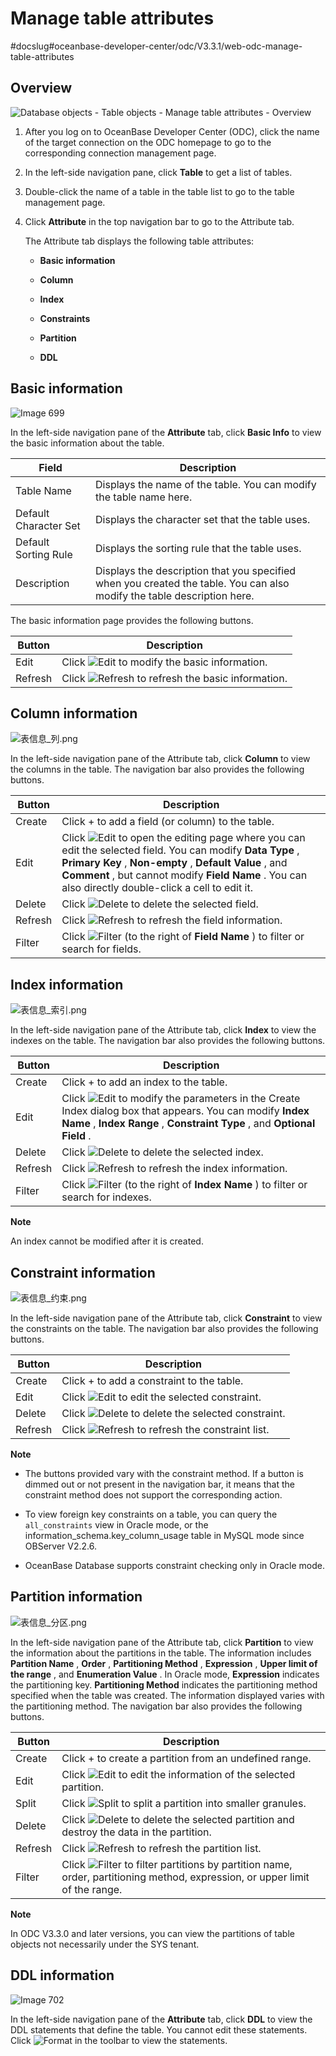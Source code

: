 Manage table attributes 
============================================
#docslug#oceanbase-developer-center/odc/V3.3.1/web-odc-manage-table-attributes


Overview 
-----------------------------

![Database objects - Table objects - Manage table attributes - Overview](https://help-static-aliyun-doc.aliyuncs.com/assets/img/en-US/0560960461/p358285.png)

1. After you log on to OceanBase Developer Center (ODC), click the name of the target connection on the ODC homepage to go to the corresponding connection management page.

   

2. In the left-side navigation pane, click **Table** to get a list of tables.

   

3. Double-click the name of a table in the table list to go to the table management page.

   

4. Click **Attribute** in the top navigation bar to go to the Attribute tab. 

   The Attribute tab displays the following table attributes:
   * **Basic information**

     
   
   * **Column**

     
   
   * **Index**

     
   
   * **Constraints**

     
   
   * **Partition**

     
   
   * **DDL**

     
   

   




Basic information 
--------------------------------------

![Image 699](https://help-static-aliyun-doc.aliyuncs.com/assets/img/en-US/0560960461/p281788.png)

In the left-side navigation pane of the **Attribute** tab, click **Basic Info** to view the basic information about the table.


|         Field         |                                                       Description                                                       |
|-----------------------|-------------------------------------------------------------------------------------------------------------------------|
| Table Name            | Displays the name of the table. You can modify the table name here.                                                     |
| Default Character Set | Displays the character set that the table uses.                                                                         |
| Default Sorting Rule  | Displays the sorting rule that the table uses.                                                                          |
| Description           | Displays the description that you specified when you created the table. You can also modify the table description here. |



The basic information page provides the following buttons.


| Button  |                                                               Description                                                               |
|---------|-----------------------------------------------------------------------------------------------------------------------------------------|
| Edit    | Click ![Edit](https://help-static-aliyun-doc.aliyuncs.com/assets/img/en-US/4411843561/p412792.jpg) to modify the basic information.     |
| Refresh | Click ![Refresh](https://help-static-aliyun-doc.aliyuncs.com/assets/img/en-US/8265511561/p412817.jpg) to refresh the basic information. |



Column information 
---------------------------------------

![表信息_列.png](https://help-static-aliyun-doc.aliyuncs.com/assets/img/en-US/6229586261/p138314.png "表信息_列.png")

In the left-side navigation pane of the Attribute tab, click **Column** to view the columns in the table. The navigation bar also provides the following buttons.


| Button  |                                                                                                                                                                            Description                                                                                                                                                                             |
|---------|--------------------------------------------------------------------------------------------------------------------------------------------------------------------------------------------------------------------------------------------------------------------------------------------------------------------------------------------------------------------|
| Create  | Click + to add a field (or column) to the table.                                                                                                                                                                                                                                                                                                                   |
| Edit    | Click ![Edit](https://help-static-aliyun-doc.aliyuncs.com/assets/img/en-US/4411843561/p412792.jpg) to open the editing page where you can edit the selected field. You can modify **Data Type** , **Primary Key** , **Non-empty** , **Default Value** , and **Comment** , but cannot modify **Field Name** . You can also directly double-click a cell to edit it. |
| Delete  | Click  ![Delete](https://help-static-aliyun-doc.aliyuncs.com/assets/img/en-US/4411843561/p412794.jpg) to delete the selected field.                                                                                                                                                                                                                                |
| Refresh | Click ![Refresh](https://help-static-aliyun-doc.aliyuncs.com/assets/img/en-US/8265511561/p412817.jpg) to refresh the field information.                                                                                                                                                                                                                            |
| Filter  | Click ![Filter](https://help-static-aliyun-doc.aliyuncs.com/assets/img/en-US/4411843561/p412788.jpg) (to the right of **Field Name** ) to filter or search for fields.                                                                                                                                                                                             |



Index information 
--------------------------------------

![表信息_索引.png](https://help-static-aliyun-doc.aliyuncs.com/assets/img/en-US/6229586261/p138315.png "表信息_索引.png")

In the left-side navigation pane of the Attribute tab, click **Index** to view the indexes on the table. The navigation bar also provides the following buttons.


| Button  |                                                                                                                                Description                                                                                                                                |
|---------|---------------------------------------------------------------------------------------------------------------------------------------------------------------------------------------------------------------------------------------------------------------------------|
| Create  | Click + to add an index to the table.                                                                                                                                                                                                                                     |
| Edit    | Click ![Edit](https://help-static-aliyun-doc.aliyuncs.com/assets/img/en-US/4411843561/p412792.jpg) to modify the parameters in the Create Index dialog box that appears. You can modify **Index Name** , **Index Range** , **Constraint Type** , and **Optional Field** . |
| Delete  | Click ![Delete](https://help-static-aliyun-doc.aliyuncs.com/assets/img/en-US/4411843561/p412794.jpg) to delete the selected index.                                                                                                                                        |
| Refresh | Click ![Refresh](https://help-static-aliyun-doc.aliyuncs.com/assets/img/en-US/8265511561/p412817.jpg) to refresh the index information.                                                                                                                                   |
| Filter  | Click ![Filter](https://help-static-aliyun-doc.aliyuncs.com/assets/img/en-US/4411843561/p412788.jpg) (to the right of **Index Name** ) to filter or search for indexes.                                                                                                   |


**Note**



An index cannot be modified after it is created.

Constraint information 
-------------------------------------------

![表信息_约束.png](https://help-static-aliyun-doc.aliyuncs.com/assets/img/en-US/6229586261/p138316.png "表信息_约束.png")

In the left-side navigation pane of the Attribute tab, click **Constraint** to view the constraints on the table. The navigation bar also provides the following buttons.


| Button  |                                                               Description                                                               |
|---------|-----------------------------------------------------------------------------------------------------------------------------------------|
| Create  | Click + to add a constraint to the table.                                                                                               |
| Edit    | Click ![Edit](https://help-static-aliyun-doc.aliyuncs.com/assets/img/en-US/4411843561/p412792.jpg) to edit the selected constraint.     |
| Delete  | Click ![Delete](https://help-static-aliyun-doc.aliyuncs.com/assets/img/en-US/4411843561/p412794.jpg) to delete the selected constraint. |
| Refresh | Click ![Refresh](https://help-static-aliyun-doc.aliyuncs.com/assets/img/en-US/8265511561/p412817.jpg) to refresh the constraint list.   |


**Note**



* The buttons provided vary with the constraint method. If a button is dimmed out or not present in the navigation bar, it means that the constraint method does not support the corresponding action.

  

* To view foreign key constraints on a table, you can query the `all_constraints` view in Oracle mode, or the information_schema.key_column_usage table in MySQL mode since OBServer V2.2.6.

  

* OceanBase Database supports constraint checking only in Oracle mode.

  




Partition information 
------------------------------------------

![表信息_分区.png](https://help-static-aliyun-doc.aliyuncs.com/assets/img/en-US/0254548461/p138317.png "表信息_分区.png")

In the left-side navigation pane of the Attribute tab, click **Partition** to view the information about the partitions in the table. The information includes **Partition Name** , **Order** , **Partitioning Method** , **Expression** , **Upper limit of the range** , and **Enumeration Value** . In Oracle mode, **Expression** indicates the partitioning key. **Partitioning Method** indicates the partitioning method specified when the table was created. The information displayed varies with the partitioning method. The navigation bar also provides the following buttons.


| Button  |                                                                                                    Description                                                                                                    |
|---------|-------------------------------------------------------------------------------------------------------------------------------------------------------------------------------------------------------------------|
| Create  | Click + to create a partition from an undefined range.                                                                                                                                                            |
| Edit    | Click ![Edit](https://help-static-aliyun-doc.aliyuncs.com/assets/img/en-US/4411843561/p412792.jpg) to edit the information of the selected partition.                                                             |
| Split   | Click ![Split](https://help-static-aliyun-doc.aliyuncs.com/assets/img/en-US/4411843561/p412855.jpg) to split a partition into smaller granules.                                                                   |
| Delete  | Click ![Delete](https://help-static-aliyun-doc.aliyuncs.com/assets/img/en-US/4411843561/p412794.jpg) to delete the selected partition and destroy the data in the partition.                                      |
| Refresh | Click ![Refresh](https://help-static-aliyun-doc.aliyuncs.com/assets/img/en-US/8265511561/p412817.jpg) to refresh the partition list.                                                                              |
| Filter  | Click ![Filter](https://help-static-aliyun-doc.aliyuncs.com/assets/img/en-US/4411843561/p423624.jpg) to filter partitions by partition name, order, partitioning method, expression, or upper limit of the range. |


**Note**



In ODC V3.3.0 and later versions, you can view the partitions of table objects not necessarily under the SYS tenant.



DDL information 
------------------------------------

![Image 702](https://help-static-aliyun-doc.aliyuncs.com/assets/img/en-US/7229586261/p281790.png)

In the left-side navigation pane of the **Attribute** tab, click **DDL** to view the DDL statements that define the table. You cannot edit these statements. Click ![Format](https://help-static-aliyun-doc.aliyuncs.com/assets/img/en-US/4411843561/p412851.jpg) in the toolbar to view the statements.



